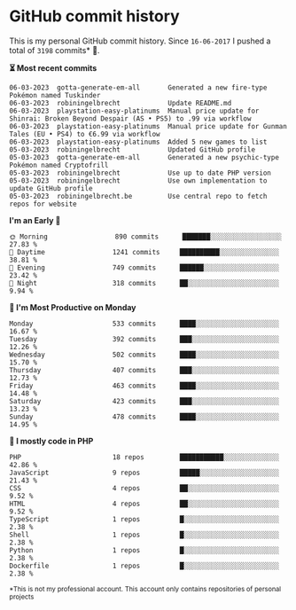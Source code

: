 # GitHub commit history
This is my personal GitHub commit history. Since <!--START_SECTION:first-commit-date-->`16-06-2017`<!--END_SECTION:first-commit-date--> I pushed a total of <!--START_SECTION:total-commit-count-->`3198`<!--END_SECTION:total-commit-count--> commits* 🎉.

<!--START_SECTION:most-recent-commits-->
**⏳ Most recent commits**
                                        
```text
06-03-2023  gotta-generate-em-all       Generated a new fire-type Pokémon named Tuskinder
06-03-2023  robiningelbrecht            Update README.md
06-03-2023  playstation-easy-platinums  Manual price update for Shinrai: Broken Beyond Despair (AS • PS5) to .99 via workflow
06-03-2023  playstation-easy-platinums  Manual price update for Gunman Tales (EU • PS4) to €6.99 via workflow
06-03-2023  playstation-easy-platinums  Added 5 new games to list
05-03-2023  robiningelbrecht            Updated GitHub profile
05-03-2023  gotta-generate-em-all       Generated a new psychic-type Pokémon named Cryptofrill
05-03-2023  robiningelbrecht            Use up to date PHP version
05-03-2023  robiningelbrecht            Use own implementation to update GitHub profile
05-03-2023  robiningelbrecht.be         Use central repo to fetch repos for website
```
<!--END_SECTION:most-recent-commits-->  

<!--START_SECTION:commits-per-day-time-->
**I&#039;m an Early 🐤**

```text
🌞 Morning                 890 commits      ███████░░░░░░░░░░░░░░░░░░   27.83 %
🌆 Daytime                 1241 commits     ██████████░░░░░░░░░░░░░░░   38.81 %
🌃 Evening                 749 commits      ██████░░░░░░░░░░░░░░░░░░░   23.42 %
🌙 Night                   318 commits      ██░░░░░░░░░░░░░░░░░░░░░░░   9.94 %
```
<!--END_SECTION:commits-per-day-time-->  

<!--START_SECTION:commits-per-weekday-->
**📅 I&#039;m Most Productive on Monday**

```text
Monday                    533 commits      ████░░░░░░░░░░░░░░░░░░░░░   16.67 %
Tuesday                   392 commits      ███░░░░░░░░░░░░░░░░░░░░░░   12.26 %
Wednesday                 502 commits      ████░░░░░░░░░░░░░░░░░░░░░   15.70 %
Thursday                  407 commits      ███░░░░░░░░░░░░░░░░░░░░░░   12.73 %
Friday                    463 commits      ████░░░░░░░░░░░░░░░░░░░░░   14.48 %
Saturday                  423 commits      ███░░░░░░░░░░░░░░░░░░░░░░   13.23 %
Sunday                    478 commits      ████░░░░░░░░░░░░░░░░░░░░░   14.95 %
```
<!--END_SECTION:commits-per-weekday-->  

<!--START_SECTION:repos-per-language-->
**💬 I mostly code in PHP**

```text
PHP                       18 repos         ███████████░░░░░░░░░░░░░░   42.86 %
JavaScript                9 repos          █████░░░░░░░░░░░░░░░░░░░░   21.43 %
CSS                       4 repos          ██░░░░░░░░░░░░░░░░░░░░░░░   9.52 %
HTML                      4 repos          ██░░░░░░░░░░░░░░░░░░░░░░░   9.52 %
TypeScript                1 repos          █░░░░░░░░░░░░░░░░░░░░░░░░   2.38 %
Shell                     1 repos          █░░░░░░░░░░░░░░░░░░░░░░░░   2.38 %
Python                    1 repos          █░░░░░░░░░░░░░░░░░░░░░░░░   2.38 %
Dockerfile                1 repos          █░░░░░░░░░░░░░░░░░░░░░░░░   2.38 %
```
<!--END_SECTION:repos-per-language-->  

<sub>*This is not my professional account. This account only contains repositories of personal projects</sub>